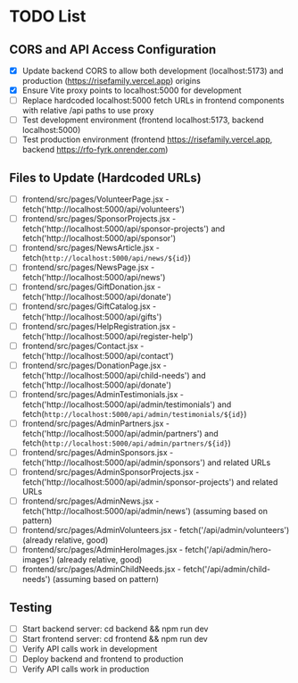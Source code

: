 # TODO List

## CORS and API Access Configuration
- [x] Update backend CORS to allow both development (localhost:5173) and production (https://risefamily.vercel.app) origins
- [x] Ensure Vite proxy points to localhost:5000 for development
- [ ] Replace hardcoded localhost:5000 fetch URLs in frontend components with relative /api paths to use proxy
- [ ] Test development environment (frontend localhost:5173, backend localhost:5000)
- [ ] Test production environment (frontend https://risefamily.vercel.app, backend https://rfo-fyrk.onrender.com)

## Files to Update (Hardcoded URLs)
- [ ] frontend/src/pages/VolunteerPage.jsx - fetch('http://localhost:5000/api/volunteers')
- [ ] frontend/src/pages/SponsorProjects.jsx - fetch('http://localhost:5000/api/sponsor-projects') and fetch('http://localhost:5000/api/sponsor')
- [ ] frontend/src/pages/NewsArticle.jsx - fetch(`http://localhost:5000/api/news/${id}`)
- [ ] frontend/src/pages/NewsPage.jsx - fetch('http://localhost:5000/api/news')
- [ ] frontend/src/pages/GiftDonation.jsx - fetch('http://localhost:5000/api/donate')
- [ ] frontend/src/pages/GiftCatalog.jsx - fetch('http://localhost:5000/api/gifts')
- [ ] frontend/src/pages/HelpRegistration.jsx - fetch('http://localhost:5000/api/register-help')
- [ ] frontend/src/pages/Contact.jsx - fetch('http://localhost:5000/api/contact')
- [ ] frontend/src/pages/DonationPage.jsx - fetch('http://localhost:5000/api/child-needs') and fetch('http://localhost:5000/api/donate')
- [ ] frontend/src/pages/AdminTestimonials.jsx - fetch('http://localhost:5000/api/admin/testimonials') and fetch(`http://localhost:5000/api/admin/testimonials/${id}`)
- [ ] frontend/src/pages/AdminPartners.jsx - fetch('http://localhost:5000/api/admin/partners') and fetch(`http://localhost:5000/api/admin/partners/${id}`)
- [ ] frontend/src/pages/AdminSponsors.jsx - fetch('http://localhost:5000/api/admin/sponsors') and related URLs
- [ ] frontend/src/pages/AdminSponsorProjects.jsx - fetch('http://localhost:5000/api/admin/sponsor-projects') and related URLs
- [ ] frontend/src/pages/AdminNews.jsx - fetch('http://localhost:5000/api/admin/news') (assuming based on pattern)
- [ ] frontend/src/pages/AdminVolunteers.jsx - fetch('/api/admin/volunteers') (already relative, good)
- [ ] frontend/src/pages/AdminHeroImages.jsx - fetch('/api/admin/hero-images') (already relative, good)
- [ ] frontend/src/pages/AdminChildNeeds.jsx - fetch('/api/admin/child-needs') (assuming based on pattern)

## Testing
- [ ] Start backend server: cd backend && npm run dev
- [ ] Start frontend server: cd frontend && npm run dev
- [ ] Verify API calls work in development
- [ ] Deploy backend and frontend to production
- [ ] Verify API calls work in production
